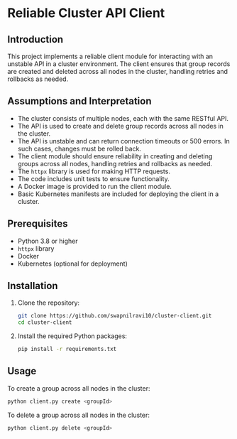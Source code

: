 # Reliable Cluster API Client

## Introduction

This project implements a reliable client module for interacting with an unstable API in a cluster environment. The client ensures that group records are created and deleted across all nodes in the cluster, handling retries and rollbacks as needed.

## Assumptions and Interpretation

- The cluster consists of multiple nodes, each with the same RESTful API.
- The API is used to create and delete group records across all nodes in the cluster.
- The API is unstable and can return connection timeouts or 500 errors. In such cases, changes must be rolled back.
- The client module should ensure reliability in creating and deleting groups across all nodes, handling retries and rollbacks as needed.
- The `httpx` library is used for making HTTP requests.
- The code includes unit tests to ensure functionality.
- A Docker image is provided to run the client module.
- Basic Kubernetes manifests are included for deploying the client in a cluster.

## Prerequisites

- Python 3.8 or higher
- `httpx` library
- Docker
- Kubernetes (optional for deployment)

## Installation

1. Clone the repository:
    ```bash
    git clone https://github.com/swapnilravi10/cluster-client.git
    cd cluster-client
    ```

2. Install the required Python packages:
    ```bash
    pip install -r requirements.txt
    ```

## Usage

To create a group across all nodes in the cluster:
```bash
python client.py create <groupId>
```

To delete a group across all nodes in the cluster:
```bash
python client.py delete <groupId>
```